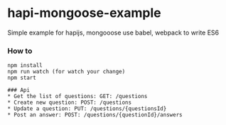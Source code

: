 # hapi-mongoose-example
Simple example for hapijs, mongooose use babel, webpack to write ES6

### How to
```
npm install
npm run watch (for watch your change)
npm start

### Api
* Get the list of questions: GET: /questions
* Create new question: POST: /questions
* Update a question: PUT: /questions/{questionsId}
* Post an answer: POST: /questions/{questionId}/answers
